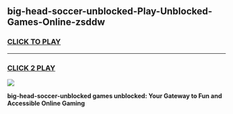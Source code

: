 
## big-head-soccer-unblocked-Play-Unblocked-Games-Online-zsddw
<h3>
<a href="https://premium76.site?title=big-head-soccer-unblocked&ref=25A">CLICK TO PLAY</a></h3>
<hr>

<h3>
<a href="https://premium76.site?title=big-head-soccer-unblocked&ref=25A">CLICK 2 PLAY</a>
  
</h3>

<a href="https://premium76.site?title=big-head-soccer-unblocked&ref=25A"><img src="https://clearcache.store/games.png"></a>


**big-head-soccer-unblocked games unblocked: Your Gateway to Fun and Accessible Online Gaming**
